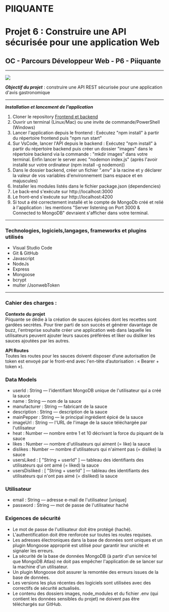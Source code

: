 # PIIQUANTE

# Projet 6 : Construire une API sécurisée pour une application Web

## OC - Parcours Développeur Web - P6 - Piiquante

---

![](public/logo.png)

_**Objectif du projet**_ : construire une API REST sécurisée pour une application d'avis gastronomique

---

_**Installation et lancement de l'application**_

1. Cloner le repository
   [Frontend et backend](https://github.com/Julie-2022/P6-Piiquante.git)
2. Ouvrir un terminal (Linux/Mac) ou une invite de commande/PowerShell
   (Windows)
3. Lancer l'application depuis le frontend : Exécutez "npm install" à partir du répertoire frontend puis "npm run start"
4. Sur VsCode, lancer l'API depuis le backend : Exécutez "npm install" à partir du répertoire backend puis créer un dossier "images" dans le répertoire backend via la commande : "mkdir images" dans votre terminal. Enfin lancer le server avec "nodemon index.js" (après l'avoir installé sur votre ordinateur (npm install -g nodemon))
5. Dans le dossier backend, créer un fichier ".env" à la racine et y déclarer la valeur de vos variables d'environnement (sans espace et en majuscules)
6. Installer les modules listés dans le fichier package.json (dependencies)
7. Le back-end s'exécute sur http://localhost:3000
8. Le front-end s'exécute sur http://localhost:4200
9. Si tout a été correctement installé et le compte de MongoDb créé et relié à l'application : les mentions "Server listening on Port 3000 & Connected to MongoDB" devraient s'afficher dans votre terminal.

---

### **Technologies, logiciels,langages, frameworks et plugins utilisés**

- Visual Studio Code
- Git & GitHub
- Javascript
- NodeJs
- Express
- Mongoose
- bcrypt
- multer /JsonwebToken

---

### Cahier des charges :

**Contexte du projet**  
Piiquante se dédie à la création de sauces épicées dont les recettes sont gardées secrètes. Pour tirer parti de son succès et générer davantage de buzz, l'entreprise souhaite créer une application web dans laquelle les utilisateurs peuvent ajouter leurs sauces préférées et liker ou disliker les sauces ajoutées par les autres.

**API Routes**  
Toutes les routes pour les sauces doivent disposer d’une autorisation (le token est envoyé par le front-end avec l'en-tête d’autorisation : « Bearer + token »).

### Data Models

- userId : String — l'identifiant MongoDB unique de l'utilisateur qui a créé la
  sauce
- name : String — nom de la sauce
- manufacturer : String — fabricant de la sauce
- description : String — description de la sauce
- mainPepper : String — le principal ingrédient épicé de la sauce
- imageUrl : String — l'URL de l'image de la sauce téléchargée par l'utilisateur
- heat : Number — nombre entre 1 et 10 décrivant la force du piquant de la sauce
- likes : Number — nombre d'utilisateurs qui aiment (= like) la sauce
- dislikes : Number — nombre d'utilisateurs qui n'aiment pas (= dislike) la sauce
- usersLiked : [ "String + userId" ] — tableau des identifiants des utilisateurs qui ont aimé (= liked) la sauce
- usersDisliked : [ "String + userId" ] — tableau des identifiants des
  utilisateurs qui n'ont pas aimé (= disliked) la sauce

### Utilisateur

- email : String — adresse e-mail de l'utilisateur [unique]
- password : String — mot de passe de l'utilisateur haché

### Exigences de sécurité

- Le mot de passe de l'utilisateur doit être protégé (haché).
- L'authentification doit être renforcée sur toutes les routes requises.
- Les adresses électroniques dans la base de données sont uniques et un
  plugin Mongoose approprié est utilisé pour garantir leur unicité et signaler
  les erreurs.
- La sécurité de la base de données MongoDB (à partir d'un service tel que
  MongoDB Atlas) ne doit pas empêcher l'application de se lancer sur la
  machine d'un utilisateur.
- Un plugin Mongoose doit assurer la remontée des erreurs issues de la base
  de données.
- Les versions les plus récentes des logiciels sont utilisées avec des correctifs
  de sécurité actualisés.
- Le contenu des dossiers images, node_modules et du fichier .env (qui contient les données sensibles du projet) ne doivent pas être téléchargés sur GitHub.
